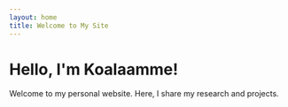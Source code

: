 ```yaml
---
layout: home
title: Welcome to My Site
---
```


# Hello, I'm Koalaamme!

Welcome to my personal website. Here, I share my research and projects.

